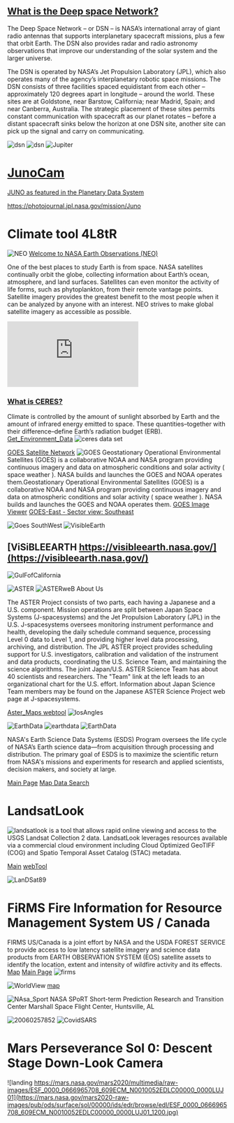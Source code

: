 
## [What is the Deep space Network?](https://www.nasa.gov/directorates/somd/space-communications-navigation-program/what-is-the-deep-space-network/) 
The Deep Space Network – or DSN – is NASA’s international array of giant radio antennas that supports interplanetary spacecraft missions, plus a few that orbit Earth. The DSN also provides radar and radio astronomy observations that improve our understanding of the solar system and the larger universe.

The DSN is operated by NASA’s Jet Propulsion Laboratory (JPL), which also operates many of the agency’s interplanetary robotic space missions.
The DSN consists of three facilities spaced equidistant from each other – approximately 120 degrees apart in longitude – around the world. These sites are at Goldstone, near Barstow, California; near Madrid, Spain; and near Canberra, Australia. The strategic placement of these sites permits constant communication with spacecraft as our planet rotates – before a distant spacecraft sinks below the horizon at one DSN site, another site can pick up the signal and carry on communicating.

![dsn](https://pbs.twimg.com/media/GW0CK2_WcAAARO-?format=jpg&name=large)
![dsn](https://www.nasa.gov/wp-content/uploads/2023/02/Canberra_3.jpg)
![Jupiter](https://science.nasa.gov/wp-content/uploads/2024/04/pia25031-junocam-giant-storms-and-high-clouds.jpg?w=768&format=webp)

# [JunoCam](https://science.nasa.gov/gallery/junocam-images/)
[JUNO as featured in the Planetary Data System](https://photojournal.jpl.nasa.gov/mission/Juno)

https://photojournal.jpl.nasa.gov/mission/Juno
# Climate tool 4L8tR
![NEO](https://neo.gsfc.nasa.gov/about/globes_banner.jpg)
 [Welcome to NASA Earth Observations (NEO)](https://neo.gsfc.nasa.gov/)

 One of the best places to study Earth is from space. NASA satellites continually orbit the globe, collecting information about Earth’s ocean, atmosphere, and land surfaces. Satellites can even monitor the activity of life forms, such as phytoplankton, from their remote vantage points. Satellite imagery provides the greatest benefit to the most people when it can be analyzed by anyone with an interest. NEO strives to make global satellite imagery as accessible as possible.

<embed src="https://w.soundcloud.com/player/?url=https%3A//api.soundcloud.com/tracks/643348296&color=%2312bad0&auto_play=false&hide_related=false&show_comments=true&show_user=true&show_reposts=false&show_teaser=true&visual=true" />


### [What is CERES?](https://ceres.larc.nasa.gov/)
Climate is controlled by the amount of sunlight absorbed by Earth and the amount of infrared energy emitted to space. These quantities–together with their difference–define Earth’s radiation budget (ERB). [Get_Environment_Data](https://ceres.larc.nasa.gov/data/)
![ceres data set](https://pbs.twimg.com/media/GP03qjvacAA0nTo?format=jpg&name=large)

[GOES Satellite Network](https://science.nasa.gov/mission/goes/)
![GOES](https://science.nasa.gov/wp-content/uploads/2023/07/goes-r-padded-withearthreflectioninsolarpanel-.webp?w=4096&format=png)
Geostationary Operational Environmental Satellites (GOES) is a collaborative NOAA and NASA program providing continuous imagery and data on atmospheric conditions and solar activity ( space weather ). NASA builds and launches the GOES and NOAA operates them.Geostationary Operational Environmental Satellites (GOES) is a collaborative NOAA and NASA program providing continuous imagery and data on atmospheric conditions and solar activity ( space weather ). NASA builds and launches the GOES and NOAA operates them. [GOES Image Viewer](https://www.star.nesdis.noaa.gov/goes/index.php) [GOES-East - Sector view: Southeast](https://www.star.nesdis.noaa.gov/goes/sector.php?sat=G16&sector=se)

![Goes SouthWest](https://pbs.twimg.com/media/GWp8HfPa8AEF20h?format=jpg&name=large) 
![VisibleEarth](https://visibleearth.nasa.gov/img/ve-logo.png)
## [ViSiBLEEARTH https://visibleearth.nasa.gov/](https://visibleearth.nasa.gov/)
![GulFofCalifornia](https://eoimages.gsfc.nasa.gov/images/imagerecords/65000/65086/Mexico.A2001116.1805.250m.jpg)

![ASTER](https://asterweb.jpl.nasa.gov/images/aster_logo.jpg)
![ASTERweB](https://pbs.twimg.com/media/GWkwdl5aAAAnSa8?format=jpg&name=large)
About Us

The ASTER Project consists of two parts, each having a Japanese and a U.S. component. Mission operations are split between Japan Space Systems (J-spacesystems) and the Jet Propulsion Laboratory (JPL) in the U.S. J-spacesystems oversees monitoring instrument performance and health, developing the daily schedule command sequence, processing Level 0 data to Level 1, and providing higher level data processing, archiving, and distribution. The JPL ASTER project provides scheduling support for U.S. investigators, calibration and validation of the instrument and data products, coordinating the U.S. Science Team, and maintaining the science algorithms. The joint Japan/U.S. ASTER Science Team has about 40 scientists and researchers. The "Team" link at the left leads to an organizational chart for the U.S. effort. Information about Japan Science Team members may be found on the Japanese ASTER Science Project web page at J-spacesystems.


[Aster_Maps webtool](https://asterweb.jpl.nasa.gov/map/)
![losAngles](https://pbs.twimg.com/media/GWkxc3WacAAjUPe?format=jpg&name=4096x4096)

![EarthData](https://www.earthdata.nasa.gov/s3fs-public/earthdata-oaos-logo-hover.png)
![earthdata](https://pbs.twimg.com/media/GWkzbKAbQAE2qC8?format=jpg&name=large)
![EarthData](https://pbs.twimg.com/media/GWkzk4LbEAA2Aoh?format=jpg&name=large)

NASA's Earth Science Data Systems (ESDS) Program oversees the life cycle of NASA’s Earth science data—from acquisition through processing and distribution. The primary goal of ESDS is to maximize the scientific return from NASA's missions and experiments for research and applied scientists, decision makers, and society at large.

[Main Page](https://www.earthdata.nasa.gov/) [Map Data Search](https://search.earthdata.nasa.gov/search)


# LandsatLook
![landsatlook](https://pbs.twimg.com/media/GWk24dqX0AA8d1k?format=jpg&name=large)
 is a tool that allows rapid online viewing and access to the USGS Landsat Collection 2 data. LandsatLook leverages resources available via a commercial cloud environment including Cloud Optimized GeoTIFF (COG) and Spatio Temporal Asset Catalog (STAC) metadata.

 [Main](https://landsatlook.usgs.gov/) [webTool](https://landsatlook.usgs.gov/explore?sat=LANDSAT_9%7CLANDSAT_8)

 ![LanDSat89](https://pbs.twimg.com/media/GWk4Ma9bYAAQJOm?format=jpg&name=large)


# FiRMS Fire Information for Resource Management System US / Canada
FIRMS US/Canada is a joint effort by NASA and the USDA FOREST SERVICE to provide access to low latency satellite imagery and science data products from EARTH OBSERVATION SYSTEM (EOS) satellite assets to identify the location, extent and intensity of wildfire activity and its effects.
[Map](https://firms.modaps.eosdis.nasa.gov/usfs/map/#d:24hrs,24hrs;l:fires_all,active-ca,active-usa,fire-perimeter,noaa-fire-watch,noaa-red-flag,countries,landsat_human,firefly;@-115.9,35.6,6.6z) [Main Page](https://firms.modaps.eosdis.nasa.gov/usfs/)
![firms](https://pbs.twimg.com/media/GS9bPEqbIAQJRq8?format=jpg&name=large)


![WorldView](https://pbs.twimg.com/media/GWk6WQFaUAElL65?format=jpg&name=large)
[map](https://worldview.earthdata.nasa.gov/?v=-163.47461482985875,-64.47056050630799,104.01605367392777,67.18500289789945&z=2&e=true&efs=true&efa=false&efd=2024-05-06,2024-09-03&efc=dustHaze,manmade,seaLakeIce,severeStorms,snow,volcanoes,waterColor,wildfires&l=Reference_Labels_15m(hidden),Reference_Features_15m(hidden),Coastlines_15m,BlueMarble_NextGeneration,VIIRS_NOAA21_CorrectedReflectance_TrueColor(hidden),VIIRS_NOAA20_CorrectedReflectance_TrueColor(hidden),VIIRS_SNPP_CorrectedReflectance_TrueColor(hidden),MODIS_Aqua_CorrectedReflectance_TrueColor(hidden),MODIS_Terra_CorrectedReflectance_TrueColor&lg=true&tr=worldview_intro&t=2024-09-03-T18%3A12%3A41Z) 

![NAsa_Sport](https://weather.ndc.nasa.gov/sport/images/sportLogoHQ.png)
NASA SPoRT
Short-term Prediction Research and Transition Center
Marshall Space Flight Center, Huntsville, AL

 ![20060257852](https://pbs.twimg.com/media/GILy46BawAAT5XP?format=jpg&name=large)
 ![CovidSARS](https://pbs.twimg.com/media/GILy5yQbIAAXGiB?format=jpg&name=large)

# Mars Perseverance Sol 0: Descent Stage Down-Look Camera
![landing https://mars.nasa.gov/mars2020/multimedia/raw-images/ESF_0000_0666965708_609ECM_N0010052EDLC00000_0000LUJ01](https://mars.nasa.gov/mars2020-raw-images/pub/ods/surface/sol/00000/ids/edr/browse/edl/ESF_0000_0666965708_609ECM_N0010052EDLC00000_0000LUJ01_1200.jpg)